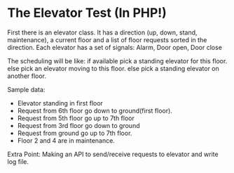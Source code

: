 The Elevator Test (In PHP!)
==========================================

First there is an elevator class.
It has a direction (up, down, stand, maintenance), a current floor and a list of floor requests sorted in the direction.
Each elevator has a set of signals: Alarm, Door open, Door close

The scheduling will be like:
if available pick a standing elevator for this floor.
else pick an elevator moving to this floor.
else pick a standing elevator on another floor.

Sample data:
- Elevator standing in first floor
- Request from 6th floor go down to ground(first floor).
- Request from 5th floor go up to 7th floor
- Request from 3rd floor go down to ground
- Request from ground go up to 7th floor.
- Floor 2 and 4 are in maintenance.

Extra Point: Making an API to send/receive requests to elevator and write log file.
